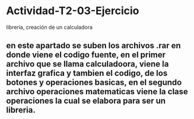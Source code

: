 # Actividad-T2-03-Ejercicio
librería, creación de un calculadora
## en este apartado se suben los archivos .rar en donde viene el codigo fuente, en el primer archivo que se llama calculadoora, viene la interfaz grafica y tambien el codigo, de los botones y operaciones basicas, en el segundo archivo operaciones matematicas viene la clase operaciones la cual se elabora para ser un libreria.
